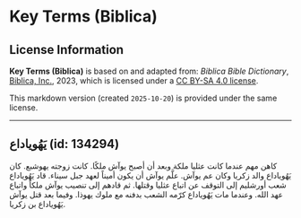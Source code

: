 # Key Terms (Biblica)

## License Information

**Key Terms (Biblica)** is based on and adapted from: _Biblica Bible Dictionary_, [Biblica, Inc.](https://www.biblica.com/), 2023, which is licensed under a [CC BY-SA 4.0 license](https://creativecommons.org/licenses/by-sa/4.0/legalcode.en).

This markdown version (created `2025-10-20`) is provided under the same license.



--------------------------------

## يَهُوياداع (id: 134294)

كاهن مهم عندما كانت عثليا ملكة وبعد أن أصبح يوآش ملكًا. كانت زوجته يهوشبع. كان يَهُوياداع والد زكريا وكان عم يوآش. علَّم يوآش أن يكون أميناً لعهد جبل سيناء. قاد يَهُوياداع شعب أورشليم إلى التوقف عن اتباع عثليا وقتلها. ثم قادهم إلى تنصيب يوآش ملكاً واتباع عهد الله. وعندما مات يَهُوياداع كرّمه الشعب بدفنه مع ملوك يهوذا. وفيما بعد قتل يوآش يَهُوياداع بن زكريا.


